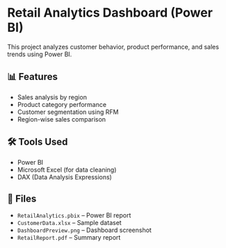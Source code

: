 # Retail Analytics Dashboard (Power BI)

This project analyzes customer behavior, product performance, and sales trends using Power BI.

## 📊 Features
- Sales analysis by region
- Product category performance
- Customer segmentation using RFM
- Region-wise sales comparison

## 🛠️ Tools Used
- Power BI
- Microsoft Excel (for data cleaning)
- DAX (Data Analysis Expressions)

## 📁 Files
- `RetailAnalytics.pbix` – Power BI report
- `CustomerData.xlsx` – Sample dataset
- `DashboardPreview.png` – Dashboard screenshot
- `RetailReport.pdf` – Summary report
